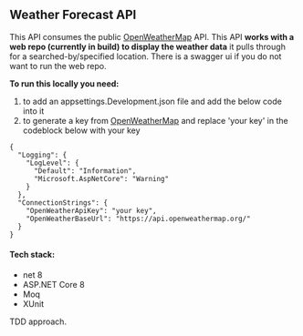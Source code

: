 ## Weather Forecast API 
This API consumes the public [OpenWeatherMap](https://openweathermap.org/api) API. This API **works with a web repo (currently in build) to display the weather data** it pulls through for a searched-by/specified location.
There is a swagger ui if you do not want to run the web repo.

**To run this locally you need:**
1. to add an appsettings.Development.json file and add the below code into it
2. to generate a key from [OpenWeatherMap](https://openweathermap.org/api) and replace 'your key' in the codeblock below with your key

```
{
  "Logging": {
    "LogLevel": {
      "Default": "Information",
      "Microsoft.AspNetCore": "Warning"
    }
  },
  "ConnectionStrings": {
    "OpenWeatherApiKey": "your key",
    "OpenWeatherBaseUrl": "https://api.openweathermap.org/"
  }
}
```

#### Tech stack:
- net 8
- ASP.NET Core 8
- Moq
- XUnit

TDD approach. 
